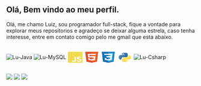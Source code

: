 ## Olá, Bem vindo ao meu perfil.

<p>Olá, me chamo Luiz, sou programador full-stack, fique a vontade para explorar meus repositorios e agradeço se deixar alguma estrela, caso tenha interesse, entre em contato comigo pelo me gmail que esta abaixo.</p>

<div style="display: inline_block"><br>
  <img align="center" alt="Lu-Java" height="50" width="60"
src="https://cdn.jsdelivr.net/gh/devicons/devicon/icons/java/java-original-wordmark.svg">
    <img align="center" alt="Lu-MySQL" height="50" width="60"
src="https://cdn.jsdelivr.net/gh/devicons/devicon/icons/mysql/mysql-original-wordmark.svg">
  <img align="center" alt="Lu-Js" height="30" width="40" src="https://raw.githubusercontent.com/devicons/devicon/master/icons/javascript/javascript-plain.svg">
  <img align="center" alt="Lu-HTML" height="30" width="40" src="https://raw.githubusercontent.com/devicons/devicon/master/icons/html5/html5-original.svg">
  <img align="center" alt="Lu-CSS" height="30" width="40" src="https://raw.githubusercontent.com/devicons/devicon/master/icons/css3/css3-original.svg">
  <img align="center" alt="Lu-Python" height="30" width="40" src="https://raw.githubusercontent.com/devicons/devicon/master/icons/python/python-original.svg">
  <img align="center" alt="Lu-Csharp" height="30" width="40" src="https://cdn.jsdelivr.net/gh/devicons/devicon/icons/cplusplus/cplusplus-original.svg">
</div>
  
  ##
 
<div> 
  <a href="https://www.instagram.com/luiz_28_0/" target="_blank"><img src="https://img.shields.io/badge/-Instagram-%23E4405F?style=for-the-badge&logo=instagram&logoColor=white" target="_blank"></a> 
  <a href="https://www.linkedin.com/in/luiz-antonio-6817b526a/" target="_blank"><img src="https://img.shields.io/badge/-LinkedIn-%230077B5?style=for-the-badge&logo=linkedin&logoColor=white" target="_blank"></a>
  <a href = "mailto:luiz.dantas2803@gmail.com"><img src="https://img.shields.io/badge/Gmail-D14836?style=for-the-badge&logo=gmail&logoColor=white" target="_blank"></a>
</div>
